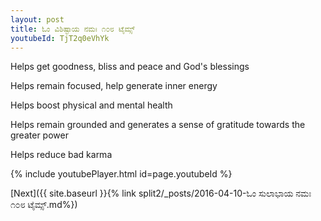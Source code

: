 ```yaml
---
layout: post
title: ಓಂ ವಿಶಿಷ್ಟಾಯ ನಮಃ ೧೦೮ ಟೈಮ್ಸ್
youtubeId: TjT2q0eVhYk
---
```

 
 
Helps get goodness, bliss and peace and God's blessings
 
Helps remain focused, help generate inner energy 
 
Helps boost physical and mental health 
 
Helps remain grounded and generates a sense of gratitude towards the greater power 
 
Helps reduce bad karma
 
 
 
 


{% include youtubePlayer.html id=page.youtubeId %}
 
[Next]({{ site.baseurl }}{% link  split2/_posts/2016-04-10-ಓಂ ಸುಲಾಭಾಯ ನಮಃ ೧೦೮ ಟೈಮ್ಸ್.md%})
 
